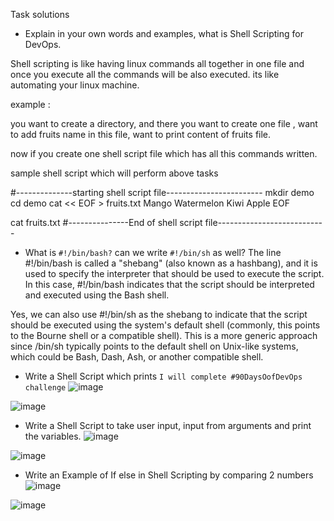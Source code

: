 Task solutions
 - Explain in your own words and examples, what is Shell Scripting for DevOps.

Shell scripting is like having linux commands all together in one file and once you execute all the commands will be also executed.
its like automating your linux machine.

example : 

you want to create a directory, and there you want to create one file , want to add fruits name in this file, want to print content of fruits file.

now if you create one shell script file which has all this commands written.

sample shell script which will perform above tasks

#--------------starting shell script file------------------------
mkdir demo
cd demo
cat << EOF > fruits.txt
Mango
Watermelon
Kiwi
Apple
EOF

cat fruits.txt
#---------------End of shell script file---------------------------


 - What is `#!/bin/bash?` can we write `#!/bin/sh` as well?
The line #!/bin/bash is called a "shebang" (also known as a hashbang),
and it is used to specify the interpreter that should be used to execute the script.
In this case, #!/bin/bash indicates that the script should be interpreted and executed using the Bash shell.

Yes, we can also use #!/bin/sh as the shebang to indicate that the script should be executed using the system's 
default shell (commonly, this points to the Bourne shell or a compatible shell). 
This is a more generic approach since /bin/sh typically points to the default shell on Unix-like systems, 
which could be Bash, Dash, Ash, or another compatible shell.
 
 - Write a Shell Script which prints `I will complete #90DaysOofDevOps challenge`
![image](https://github.com/ramnaniakshay/90DaysOfDevOps/assets/60702445/774faa4c-0de0-47da-aa64-f5e4545d1b4f)

![image](https://github.com/ramnaniakshay/90DaysOfDevOps/assets/60702445/f58c89a6-dd95-48cd-8bbb-29ed15ed2f9e)

 - Write a Shell Script to take user input, input from arguments and print the variables.
![image](https://github.com/ramnaniakshay/90DaysOfDevOps/assets/60702445/797260ee-c7e1-48d2-8120-eb2b24281175)

![image](https://github.com/ramnaniakshay/90DaysOfDevOps/assets/60702445/a12b3c53-1a29-4601-ac50-7d0b22fc7c3c)

 - Write an Example of If else in Shell Scripting by comparing 2 numbers
![image](https://github.com/ramnaniakshay/90DaysOfDevOps/assets/60702445/15044b5c-da79-4e79-bfae-003efa35b1ab)

![image](https://github.com/ramnaniakshay/90DaysOfDevOps/assets/60702445/c28a1e16-151b-48ab-bb65-57754f7c3eb5)


